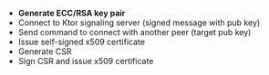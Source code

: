 - **Generate ECC/RSA key pair**
- Connect to Ktor signaling server (signed message with pub key)
- Send command to connect with another peer (target pub key)
- Issue self-signed x509 certificate
- Generate CSR
- Sign CSR and issue x509 certificate
